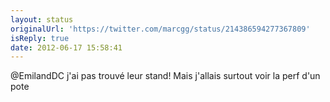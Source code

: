 ```yaml
---
layout: status
originalUrl: 'https://twitter.com/marcgg/status/214386594277367809'
isReply: true
date: 2012-06-17 15:58:41
---
```


@EmilandDC j'ai pas trouvé leur stand! Mais j'allais surtout voir la perf d'un pote
